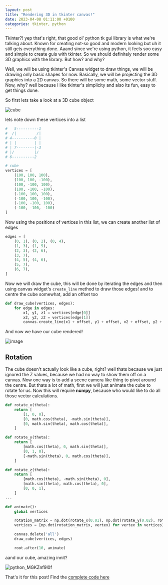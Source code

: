 ```yaml
---
layout: post
title: "Rendering 3D in tkinter canvas!"
date: 2023-04-08 01:11:00 +0100
categories: tkinter, python
---
```


Tkinter?! yep that's right, that good ol' python tk gui library is what we're talking about. Known for creating not-so good and modern looking but uh it still gets everything done. Aaand since we're using python, it feels soo easy and simple to create guis with tkinter. So we should definitely render some 3D graphics with the library. But how? and why?

Well, we will be using tkinter's Canvas widget to draw things, we will be drawing only basic shapes for now. Basically, we will be projecting the 3D graphics into a 2D canvas. So there will be some math, some vector stuff. Now, why? well because I like tkinter's simplicity and also its fun, easy to get things done.

So first lets take a look at a 3D cube object

![cube](https://user-images.githubusercontent.com/70792552/230769149-b24e996a-8986-4759-987b-eba48758cdb8.png)

lets note down these vertices into a list

```py
#   5----------1
#  /|         /|
# 4----------0 |
# | |        | |
# | 7--------|-3
# |/         |/
# 6----------2

# cube
vertices = [
    (100, 100, 100),
    (100, 100, -100),
    (100, -100, 100),
    (100, -100, -100),
    (-100, 100, 100),
    (-100, 100, -100),
    (-100, -100, 100),
    (-100, -100, -100)
]
```

Now using the positions of vertices in this list, we can create another list of edges

```py
edges = [
    (0, 1), (0, 2), (0, 4),
    (1, 3), (1, 5),
    (2, 3), (2, 6),
    (3, 7),
    (4, 5), (4, 6),
    (5, 7),
    (6, 7),
]
```

Now we will draw the cube, this will be done by iterating the edges and then using canvas widget's `create_line` method to draw those edges! and to centre the cube somewhat, add an offset too

```py
def draw_cube(vertices, edges):
    for edge in edges:
        x1, y1, z1 = vertices[edge[0]]
        x2, y2, z2 = vertices[edge[1]]
        canvas.create_line(x1 + offset, y1 + offset, x2 + offset, y2 + offset)
```

And now we have our cube rendered!

![image](https://user-images.githubusercontent.com/70792552/230769981-6eea7624-c729-4c2c-8a56-620412648475.png)

## Rotation

The cube doesn't actually look like a cube, right? well thats because we just ignored the Z values, because we had no way to show them off on a canvas. Now one way is to add a scene camera like thing to pivot around the centre. But thats a lot of math, first we will just animate the cube to rotate for us. Now this will require **numpy**, because who would like to do all those vector calculations.

```py
def rotate_x(theta):
    return [
        [1, 0, 0],
        [0, math.cos(theta), -math.sin(theta)],
        [0, math.sin(theta), math.cos(theta)],
    ]

def rotate_y(theta):
    return [
        [math.cos(theta), 0, math.sin(theta)],
        [0, 1, 0],
        [-math.sin(theta), 0, math.cos(theta)],
    ]

def rotate_z(theta):
    return [
        [math.cos(theta), -math.sin(theta), 0],
        [math.sin(theta), math.cos(theta), 0],
        [0, 0, 1],
    ]
...

def animate():
    global vertices

    rotation_matrix = np.dot(rotate_x(0.01), np.dot(rotate_y(0.02), rotate_z(0.03)))
    vertices = [np.dot(rotation_matrix, vertex) for vertex in vertices]

    canvas.delete('all')
    draw_cube(vertices, edges)

    root.after(10, animate)
```

aand our cube, amazing innit?

![python_MGKZnf9l0f](https://user-images.githubusercontent.com/70792552/230770742-511e34af-ce3a-47b4-b046-9e67753de4aa.gif)

That's it for this post! Find the [complete code here](https://gist.github.com/billyeatcookies/96d22e84d13d027205e0dd1ac4b53ae4)
